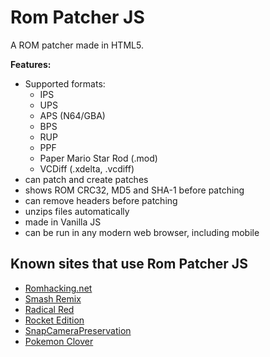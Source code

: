 # Rom Patcher JS
A ROM patcher made in HTML5.

**Features:**
* Supported formats:
   * IPS
   * UPS
   * APS (N64/GBA)
   * BPS
   * RUP
   * PPF
   * Paper Mario Star Rod (.mod)
   * VCDiff (.xdelta, .vcdiff)
* can patch and create patches
* shows ROM CRC32, MD5 and SHA-1 before patching
* can remove headers before patching
* unzips files automatically
* made in Vanilla JS
* can be run in any modern web browser, including mobile



## Known sites that use Rom Patcher JS
* [Romhacking.net](https://www.romhacking.net/)
* [Smash Remix](https://smash64.online/remix/)
* [Radical Red](https://patch.radicalred.net/)
* [Rocket Edition](https://rocket-edition.com/download/)
* [SnapCameraPreservation](https://snapchatreverse.jaku.tv/snap/)
* [Pokemon Clover](https://poclo.net/download)
